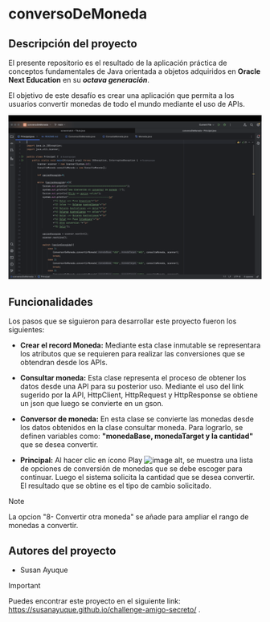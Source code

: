 # conversoDeMoneda
## Descripción del proyecto

El presente repositorio es el resultado de la aplicación práctica de conceptos fundamentales de Java orientada a objetos adquiridos en __Oracle Next Education__ en su ***octava generación***.

El objetivo de este desafío es crear una aplicación que permita a los usuarios convertir monedas de todo el mundo mediante el uso de APIs.

![image alt](https://github.com/Susanayuque/conversoDeMoneda/blob/f4abce3e5d1078284a029f9d1e15d5d20776a7a3/imagen.png)

## Funcionalidades

Los pasos que se siguieron para desarrollar este proyecto fueron los siguientes:

+ __Crear el record Moneda:__ Mediante esta clase inmutable se representara los atributos que se requieren para realizar las conversiones que se obtendran desde los APIs.

+ __Consultar moneda:__ Esta clase representa el proceso de obtener los datos desde una API para su posterior uso. Mediante el uso del link sugerido por la API, HttpClient, HttpRequest y HttpResponse se obtiene un json que luego se convierte en un gson.

+ __Conversor de moneda:__ En esta clase se convierte las monedas desde los datos obtenidos en la clase consultar moneda. Para lograrlo, se definen variables como: __"monedaBase, monedaTarget y la cantidad"__ que se desea convertir.

+ __Principal:__ Al hacer clic en ícono Play ![image alt](https://github.com/Susanayuque/conversoDeMoneda/blob/f4abce3e5d1078284a029f9d1e15d5d20776a7a3/imagen.png|width=20), se muestra una lista de opciones de conversión de monedas que se debe escoger para continuar. Luego el sistema solicita la cantidad que se desea convertir. El resultado que se obtine es el tipo de cambio solicitado.


>[!NOTE]
> La opcion "8- Convertir otra moneda" se añade para ampliar el rango de monedas a convertir.

## Autores del proyecto

- Susan Ayuque

>[!IMPORTANT]
>Puedes encontrar este proyecto en el siguiente link: <https://susanayuque.github.io/challenge-amigo-secreto/> .
